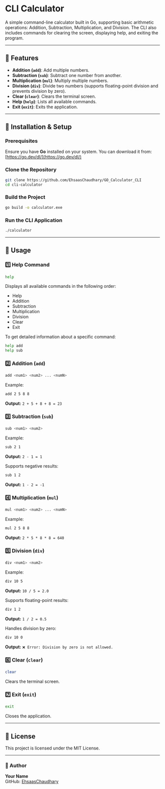 # CLI Calculator

A simple command-line calculator built in Go, supporting basic arithmetic operations: Addition, Subtraction, Multiplication, and Division. The CLI also includes commands for clearing the screen, displaying help, and exiting the program.

---

## 📌 Features

- **Addition (****`add`****)**: Add multiple numbers.
- **Subtraction (****`sub`****)**: Subtract one number from another.
- **Multiplication (****`mul`****)**: Multiply multiple numbers.
- **Division (****`div`****)**: Divide two numbers (supports floating-point division and prevents division by zero).
- **Clear (****`clear`****)**: Clears the terminal screen.
- **Help (****`help`****)**: Lists all available commands.
- **Exit (****`exit`****)**: Exits the application.

---

## 🚀 Installation & Setup

### Prerequisites

Ensure you have **Go** installed on your system. You can download it from:
[https://go.dev/dl/](https://go.dev/dl/)

### Clone the Repository

```sh
git clone https://github.com/EhsaasChaudhary/GO_Calculator_CLI
cd cli-calculator
```

### Build the Project

```sh
go build -o calculator.exe
```

### Run the CLI Application

```sh
./calculator
```

---

## 🔹 Usage

### 1️⃣ Help Command

```sh
help
```

Displays all available commands in the following order:

- Help
- Addition
- Subtraction
- Multiplication
- Division
- Clear
- Exit

To get detailed information about a specific command:

```sh
help add
help sub
```

### 2️⃣ Addition (`add`)

```sh
add <num1> <num2> ... <numN>
```

Example:

```sh
add 2 5 8 8
```

**Output:** `2 + 5 + 8 + 8 = 23`

### 3️⃣ Subtraction (`sub`)

```sh
sub <num1> <num2>
```

Example:

```sh
sub 2 1
```

**Output:** `2 - 1 = 1`

Supports negative results:

```sh
sub 1 2
```

**Output:** `1 - 2 = -1`

### 4️⃣ Multiplication (`mul`)

```sh
mul <num1> <num2> ... <numN>
```

Example:

```sh
mul 2 5 8 8
```

**Output:** `2 * 5 * 8 * 8 = 640`

### 5️⃣ Division (`div`)

```sh
div <num1> <num2>
```

Example:

```sh
div 10 5
```

**Output:** `10 / 5 = 2.0`

Supports floating-point results:

```sh
div 1 2
```

**Output:** `1 / 2 = 0.5`

Handles division by zero:

```sh
div 10 0
```

**Output:** `❌ Error: Division by zero is not allowed.`

### 6️⃣ Clear (`clear`)

```sh
clear
```

Clears the terminal screen.

### 7️⃣ Exit (`exit`)

```sh
exit
```

Closes the application.

---

## 📜 License

This project is licensed under the MIT License.

---

### 🎯 Author

**Your Name**\
GitHub: [EhsaasChaudhary](https://github.com/EhsaasChaudhary)

